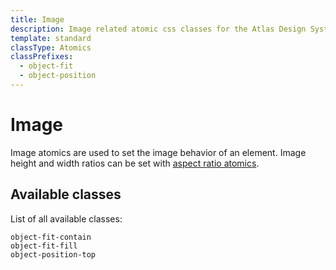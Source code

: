 ```yaml
---
title: Image
description: Image related atomic css classes for the Atlas Design System
template: standard
classType: Atomics
classPrefixes:
  - object-fit
  - object-position
---
```


# Image

Image atomics are used to set the image behavior of an element. Image height and width ratios can be set with [aspect ratio atomics](./aspect-ratio.md).

## Available classes

List of all available classes:

```atomics-filter
object-fit-contain
object-fit-fill
object-position-top
```
